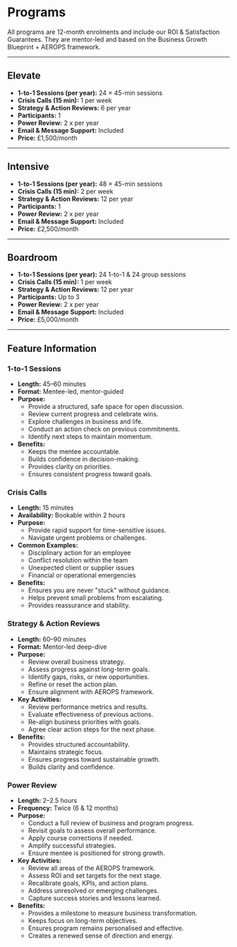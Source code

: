# Programs

All programs are 12-month enrolments and include our ROI & Satisfaction Guarantees. They are mentor-led and based on the Business Growth Blueprint + AEROPS framework.

---

## Elevate

-   **1-to-1 Sessions (per year):** 24 × 45-min sessions
-   **Crisis Calls (15 min):** 1 per week
-   **Strategy & Action Reviews:** 6 per year
-   **Participants:** 1
-   **Power Review:** 2 x per year
-   **Email & Message Support:** Included
-   **Price:** £1,500/month

---

## Intensive

-   **1-to-1 Sessions (per year):** 48 × 45-min sessions
-   **Crisis Calls (15 min):** 2 per week
-   **Strategy & Action Reviews:** 12 per year
-   **Participants:** 1
-   **Power Review:** 2 x per year
-   **Email & Message Support:** Included
-   **Price:** £2,500/month

---

## Boardroom

-   **1-to-1 Sessions (per year):** 24 1-to-1 & 24 group sessions
-   **Crisis Calls (15 min):** 1 per week
-   **Strategy & Action Reviews:** 12 per year
-   **Participants:** Up to 3
-   **Power Review:** 2 x per year
-   **Email & Message Support:** Included
-   **Price:** £5,000/month

---

## Feature Information

### 1-to-1 Sessions

-   **Length:** 45–60 minutes
-   **Format:** Mentee-led, mentor-guided
-   **Purpose:**
    -   Provide a structured, safe space for open discussion.
    -   Review current progress and celebrate wins.
    -   Explore challenges in business and life.
    -   Conduct an action check on previous commitments.
    -   Identify next steps to maintain momentum.
-   **Benefits:**
    -   Keeps the mentee accountable.
    -   Builds confidence in decision-making.
    -   Provides clarity on priorities.
    -   Ensures consistent progress toward goals.

### Crisis Calls

-   **Length:** 15 minutes
-   **Availability:** Bookable within 2 hours
-   **Purpose:**
    -   Provide rapid support for time-sensitive issues.
    -   Navigate urgent problems or challenges.
-   **Common Examples:**
    -   Disciplinary action for an employee
    -   Conflict resolution within the team
    -   Unexpected client or supplier issues
    -   Financial or operational emergencies
-   **Benefits:**
    -   Ensures you are never "stuck" without guidance.
    -   Helps prevent small problems from escalating.
    -   Provides reassurance and stability.

### Strategy & Action Reviews

-   **Length:** 60–90 minutes
-   **Format:** Mentor-led deep-dive
-   **Purpose:**
    -   Review overall business strategy.
    -   Assess progress against long-term goals.
    -   Identify gaps, risks, or new opportunities.
    -   Refine or reset the action plan.
    -   Ensure alignment with AEROPS framework.
-   **Key Activities:**
    -   Review performance metrics and results.
    -   Evaluate effectiveness of previous actions.
    -   Re-align business priorities with goals.
    -   Agree clear action steps for the next phase.
-   **Benefits:**
    -   Provides structured accountability.
    -   Maintains strategic focus.
    -   Ensures progress toward sustainable growth.
    -   Builds clarity and confidence.

### Power Review

-   **Length:** 2–2.5 hours
-   **Frequency:** Twice (6 & 12 months)
-   **Purpose:**
    -   Conduct a full review of business and program progress.
    -   Revisit goals to assess overall performance.
    -   Apply course corrections if needed.
    -   Amplify successful strategies.
    -   Ensure mentee is positioned for strong growth.
-   **Key Activities:**
    -   Review all areas of the AEROPS framework.
    -   Assess ROI and set targets for the next stage.
    -   Recalibrate goals, KPIs, and action plans.
    -   Address unresolved or emerging challenges.
    -   Capture success stories and lessons learned.
-   **Benefits:**
    -   Provides a milestone to measure business transformation.
    -   Keeps focus on long-term objectives.
    -   Ensures program remains personalised and effective.
    -   Creates a renewed sense of direction and energy.